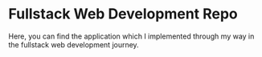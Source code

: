 # Fullstack Web Development Repo

Here, you can find the application which I implemented through my way in the fullstack web development journey.